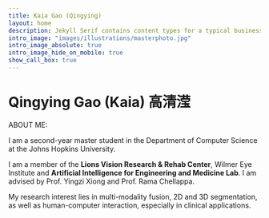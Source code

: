 ```yaml
---
title: Kaia Gao (Qingying)
layout: home
description: Jekyll Serif contains content types for a typical business website. The theme is fully responsive, blazing fast and artfully illustrated.
intro_image: "images/illustrations/masterphoto.jpg"
intro_image_absolute: true
intro_image_hide_on_mobile: true
show_call_box: true
---
```


# Qingying Gao (Kaia) 高清滢
ABOUT ME:

I am a second-year master student in the Department of Computer Science at the Johns Hopkins University. 

I am a member of the **Lions Vision Research & Rehab Center**, Wilmer Eye Institute and **Artificial Intelligence for Engineering and Medicine Lab**. I am advised by Prof. Yingzi Xiong and Prof. Rama Chellappa.

My research interest lies in multi-modality fusion, 2D and 3D segmentation, as well as human-computer interaction, especially in clinical applications.
